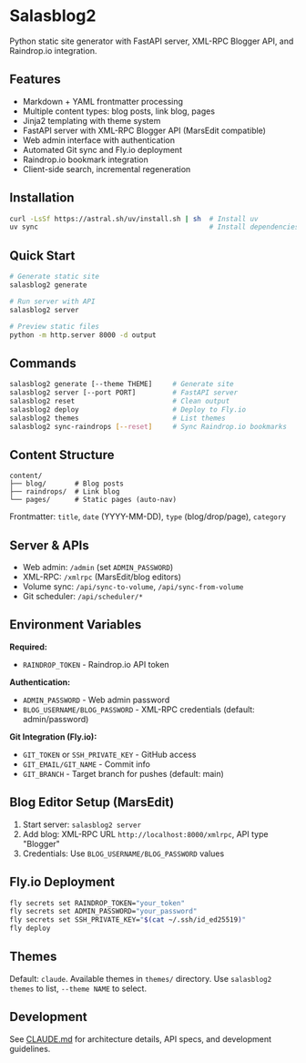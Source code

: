 # Salasblog2

Python static site generator with FastAPI server, XML-RPC Blogger API, and Raindrop.io integration.

## Features

- Markdown + YAML frontmatter processing
- Multiple content types: blog posts, link blog, pages
- Jinja2 templating with theme system
- FastAPI server with XML-RPC Blogger API (MarsEdit compatible)
- Web admin interface with authentication
- Automated Git sync and Fly.io deployment
- Raindrop.io bookmark integration
- Client-side search, incremental regeneration

## Installation

```bash
curl -LsSf https://astral.sh/uv/install.sh | sh  # Install uv
uv sync                                          # Install dependencies
```

## Quick Start

```bash
# Generate static site
salasblog2 generate

# Run server with API
salasblog2 server

# Preview static files
python -m http.server 8000 -d output
```

## Commands

```bash
salasblog2 generate [--theme THEME]     # Generate site
salasblog2 server [--port PORT]         # FastAPI server
salasblog2 reset                        # Clean output
salasblog2 deploy                       # Deploy to Fly.io
salasblog2 themes                       # List themes
salasblog2 sync-raindrops [--reset]     # Sync Raindrop.io bookmarks
```

## Content Structure

```
content/
├── blog/       # Blog posts
├── raindrops/  # Link blog
└── pages/      # Static pages (auto-nav)
```

Frontmatter: `title`, `date` (YYYY-MM-DD), `type` (blog/drop/page), `category`

## Server & APIs

- Web admin: `/admin` (set `ADMIN_PASSWORD`)
- XML-RPC: `/xmlrpc` (MarsEdit/blog editors)
- Volume sync: `/api/sync-to-volume`, `/api/sync-from-volume`
- Git scheduler: `/api/scheduler/*`

## Environment Variables

**Required:**
- `RAINDROP_TOKEN` - Raindrop.io API token

**Authentication:**
- `ADMIN_PASSWORD` - Web admin password
- `BLOG_USERNAME/BLOG_PASSWORD` - XML-RPC credentials (default: admin/password)

**Git Integration (Fly.io):**
- `GIT_TOKEN` or `SSH_PRIVATE_KEY` - GitHub access
- `GIT_EMAIL/GIT_NAME` - Commit info
- `GIT_BRANCH` - Target branch for pushes (default: main)

## Blog Editor Setup (MarsEdit)

1. Start server: `salasblog2 server`
2. Add blog: XML-RPC URL `http://localhost:8000/xmlrpc`, API type "Blogger"
3. Credentials: Use `BLOG_USERNAME/BLOG_PASSWORD` values

## Fly.io Deployment

```bash
fly secrets set RAINDROP_TOKEN="your_token"
fly secrets set ADMIN_PASSWORD="your_password" 
fly secrets set SSH_PRIVATE_KEY="$(cat ~/.ssh/id_ed25519)"
fly deploy
```

## Themes

Default: `claude`. Available themes in `themes/` directory.
Use `salasblog2 themes` to list, `--theme NAME` to select.

## Development

See [CLAUDE.md](CLAUDE.md) for architecture details, API specs, and development guidelines.